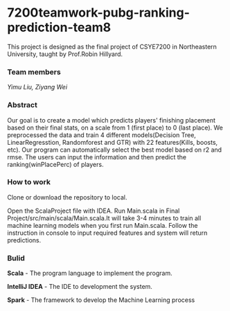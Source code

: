 # 7200teamwork-pubg-ranking-prediction-team8
This project is designed as the final project of CSYE7200 in Northeastern University, taught by Prof.Robin Hillyard.

### Team members
*Yimu Liu, Ziyang Wei* 

### Abstract
Our goal is to create a model which predicts players' finishing placement based on their final stats, on a scale from 1 (first place) to 0 (last place). We preprocessed the data and train 4 different models(Decision Tree, LinearRegresstion, Randomforest and GTR) with 22 features(Kills, boosts, etc). Our program can automatically select the best model based on r2 and rmse. The users can input the information and then predict the ranking(winPlacePerc) of players. 
### How to work
Clone or download the repository to local.

Open the ScalaProject file with IDEA. Run Main.scala in Final Project/src/main/scala/Main.scala.It will take 3-4 minutes to train all machine learning models when you first run Main.scala. Follow the instruction in console to input required features and system will return predictions.

### Bulid 
**Scala** - The program language to implement the program.

**IntelliJ IDEA** - The IDE to development the system.

**Spark** - The framework to develop the Machine Learning process

